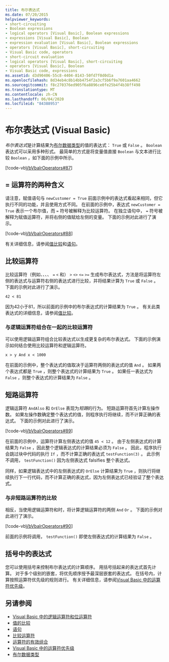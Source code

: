 ```yaml
---
title: 布尔表达式
ms.date: 07/20/2015
helpviewer_keywords:
- short-circuiting
- Boolean expressions
- logical operators [Visual Basic], Boolean expressions
- expressions [Visual Basic], Boolean
- expression evaluation [Visual Basic], Boolean expressions
- operators [Visual Basic], short-circuiting
- Visual Basic code, operators
- short-circuit evaluation
- logical operators [Visual Basic], short-circuiting
- operators [Visual Basic], Boolean
- Visual Basic code, expressions
ms.assetid: d3d90406-55c8-4404-8143-50fd7f0d0d1a
ms.openlocfilehash: 8d34eb4c8b14bb4754f2a3cf5b6f9a7601aa4662
ms.sourcegitcommit: f8c270376ed905f6a8896ce0fe25b4f4b38ff498
ms.translationtype: MT
ms.contentlocale: zh-CN
ms.lasthandoff: 06/04/2020
ms.locfileid: "84388953"
---
```

# <a name="boolean-expressions-visual-basic"></a>布尔表达式 (Visual Basic)
*布尔表达式*是计算结果为[布尔数据类型](../../../language-reference/data-types/boolean-data-type.md)的值的表达式： `True` 或 `False` 。 `Boolean`表达式可以采用多种形式。 最简单的方式是将变量值直接 `Boolean` 与文本进行比较 `Boolean` ，如下面的示例中所示。  
  
 [!code-vb[VbVbalrOperators#87](~/samples/snippets/visualbasic/VS_Snippets_VBCSharp/VbVbalrOperators/VB/Class1.vb#87)]  
  
## <a name="two-meanings-of-the--operator"></a>= 运算符的两种含义  
 请注意，赋值语句与 `newCustomer = True` 前面示例中的表达式看起来相同，但它执行不同的功能，并且使用方式不同。 在前面的示例中，表达式 `newCustomer = True` 表示一个布尔值，而 `=` 符号被解释为比较运算符。 在独立语句中， `=` 符号被解释为赋值运算符，并将右侧的值赋给左侧的变量。 下面的示例对此进行了演示。  
  
 [!code-vb[VbVbalrOperators#88](~/samples/snippets/visualbasic/VS_Snippets_VBCSharp/VbVbalrOperators/VB/Class1.vb#88)]  
  
 有关详细信息，请参阅[值比较](value-comparisons.md)和[语句](../../../language-reference/statements/index.md)。  
  
## <a name="comparison-operators"></a>比较运算符  
 比较运算符（例如、、、、 `=` `<` 和） `>` `<>` `<=` `>=` 生成布尔表达式，方法是将运算符左侧的表达式与运算符右侧的表达式进行比较，并将结果计算为 `True` 或 `False` 。 下面的示例对此进行了演示。  
  
 `42 < 81`  
  
 因为42小于81，所以前面的示例中的布尔表达式的计算结果为 `True` 。 有关此类表达式的详细信息，请参阅[值比较](value-comparisons.md)。  
  
### <a name="comparison-operators-combined-with-logical-operators"></a>与逻辑运算符组合在一起的比较运算符  
 可以使用逻辑运算符组合比较表达式以生成更复杂的布尔表达式。 下面的示例演示如何结合使用比较运算符和逻辑运算符。  
  
 `x > y And x < 1000`  
  
 在前面的示例中，整个表达式的值取决于运算符两侧的表达式的值 `And` 。 如果两个表达式都是 `True` ，则整个表达式的计算结果为 `True` 。 如果任一表达式为 `False` ，则整个表达式的计算结果为 `False` 。  
  
## <a name="short-circuiting-operators"></a>短路运算符  
 逻辑运算符 `AndAlso` 和 `OrElse` 表现为*短路*的行为。 短路运算符首先计算左操作数。 如果左操作数确定整个表达式的值，则程序执行将继续，而不计算正确的表达式。 下面的示例对此进行了演示。  
  
 [!code-vb[VbVbalrOperators#89](~/samples/snippets/visualbasic/VS_Snippets_VBCSharp/VbVbalrOperators/VB/Class1.vb#89)]  
  
 在前面的示例中，运算符计算左侧表达式的值 `45 < 12` 。 由于左侧表达式的计算结果为 `False` ，因此整个逻辑表达式的计算结果必须为 `False` 。 因此，程序执行会跳过块中代码的执行 `If` ，而不计算正确的表达式 `testFunction(3)` 。 此示例不调用， `testFunction()` 因为左侧表达式 falsifies 整个表达式。  
  
 同样，如果逻辑表达式中的左侧表达式的 `OrElse` 计算结果为 `True` ，则执行将继续执行下一行代码，而不计算正确的表达式，因为左侧表达式已经验证了整个表达式。  
  
### <a name="comparison-with-non-short-circuiting-operators"></a>与非短路运算符的比较  
 相反，当使用逻辑运算符和时，将计算逻辑运算符的两侧 `And` `Or` 。 下面的示例对此进行了演示。  
  
 [!code-vb[VbVbalrOperators#90](~/samples/snippets/visualbasic/VS_Snippets_VBCSharp/VbVbalrOperators/VB/Class1.vb#90)]  
  
 前面的示例将调用， `testFunction()` 即使左侧表达式的计算结果为 `False` 。  
  
## <a name="parenthetical-expressions"></a>括号中的表达式  
 您可以使用括号来控制布尔表达式的计算顺序。 用括号括起来的表达式首先计算。 对于多个级别的嵌套，将优先顺序授予最深层嵌套的表达式。 在括号内，计算按照运算符优先级的规则进行。 有关详细信息，请参阅[Visual Basic 中的运算符优先级](../../../language-reference/operators/operator-precedence.md)。  
  
## <a name="see-also"></a>另请参阅

- [Visual Basic 中的逻辑运算符和位运算符](logical-and-bitwise-operators.md)
- [值的比较](value-comparisons.md)
- [语句](../statements.md)
- [比较运算符](../../../language-reference/operators/comparison-operators.md)
- [运算符的有效组合](efficient-combination-of-operators.md)
- [Visual Basic 中的运算符优先级](../../../language-reference/operators/operator-precedence.md)
- [布尔数据类型](../../../language-reference/data-types/boolean-data-type.md)
